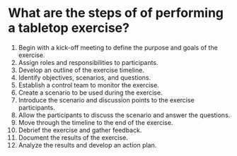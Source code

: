 # What are the steps of of performing a tabletop exercise?



1. Begin with a kick-off meeting to define the purpose and goals of the exercise.
2. Assign roles and responsibilities to participants.
3. Develop an outline of the exercise timeline.
4. Identify objectives, scenarios, and questions.
5. Establish a control team to monitor the exercise.
6. Create a scenario to be used during the exercise.
7. Introduce the scenario and discussion points to the exercise participants.
8. Allow the participants to discuss the scenario and answer the questions.
9. Move through the timeline to the end of the exercise.
10. Debrief the exercise and gather feedback.
11. Document the results of the exercise.
12. Analyze the results and develop an action plan.
